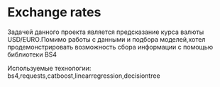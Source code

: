 # Exchange rates

Задачей данного проекта является предсказание курса валюты USD/EURO.Помимо работы с данными и подбора моделей,хотел продемонстрировать возможность сбора информации с помощью библиотеки BS4

Используемые технологии: bs4,requests,catboost,linearregression,decisiontree

